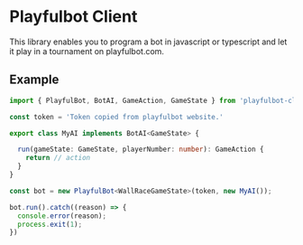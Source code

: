 Playfulbot Client
=================

This library enables you to program a bot in javascript or typescript and let it play in a tournament on playfulbot.com.

Example
-------
```typescript
import { PlayfulBot, BotAI, GameAction, GameState } from 'playfulbot-client';

const token = 'Token copied from playfulbot website.' 

export class MyAI implements BotAI<GameState> {

  run(gameState: GameState, playerNumber: number): GameAction {
    return // action
  }
}

const bot = new PlayfulBot<WallRaceGameState>(token, new MyAI());

bot.run().catch((reason) => {
  console.error(reason);
  process.exit(1);
})
```
